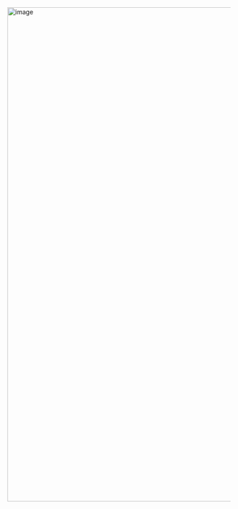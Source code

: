 <img width="1822" height="1117" alt="image" src="https://github.com/user-attachments/assets/5301783d-4249-44ca-ac32-73618180bb66" />

